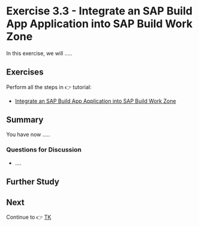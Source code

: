 # Exercise 3.3 - Integrate an SAP Build App Application into SAP Build Work Zone


In this exercise, we will .....



## Exercises

Perform all the steps in 👉 tutorial: 

- [Integrate an SAP Build App Application into SAP Build Work Zone](https://developers.sap.com/tutorials/workzone-build-6-sales-app.html)



## Summary

You have now .....


### Questions for Discussion

- ....


## Further Study



## Next

Continue to 👉 [TK](/exercises/ex3-SAP-Build-Work-Zone/ex3.1/README.md)
